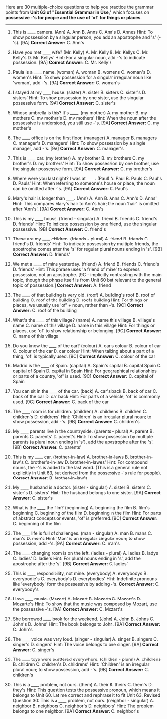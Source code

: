 Here are 30 multiple-choice questions to help you practice the grammar points from **Unit 63 of "Essential Grammar in Use,"** which focuses on **possessive -'s for people and the use of 'of' for things or places**.

***

1.  This is ____ camera. (Ann)
    A. Ann B. Anns C. Ann's D. Annes
    Hint: To show possession by a singular person, you add an apostrophe and 's' (-'s). [9A]
    **Correct Answer:** C. Ann's

2.  Have you met ____ wife? (Mr. Kelly)
    A. Mr. Kelly B. Mr. Kellys C. Mr. Kelly's D. Mr. Kellys'
    Hint: For a singular noun, add -'s to indicate possession. [9A]
    **Correct Answer:** C. Mr. Kelly's

3.  Paula is a ____ name. (woman)
    A. woman B. womens C. woman's D. women's
    Hint: To show possession for a singular irregular noun like 'woman', add -'s. [9A]
    **Correct Answer:** C. woman's

4.  I stayed at my ____ house. (sister)
    A. sister B. sisters C. sister's D. sisters'
    Hint: To show possession by one sister, use the singular possessive form. [9A]
    **Correct Answer:** C. sister's

5.  Whose umbrella is this? It's ____. (my mother)
    A. my mother B. my mothers C. my mother's D. my mothers'
    Hint: When the noun after the possessive is understood, you still use -'s. [9A]
    **Correct Answer:** C. my mother's

6.  The ____ office is on the first floor. (manager)
    A. manager B. managers C. manager's D. managers'
    Hint: To show possession by a single manager, add -'s. [9A]
    **Correct Answer:** C. manager's

7.  This is ____ car. (my brother)
    A. my brother B. my brothers C. my brother's D. my brothers'
    Hint: To show possession by one brother, use the singular possessive form. [9A]
    **Correct Answer:** C. my brother's

8.  Where were you last night? I was at ____. (Paul)
    A. Paul B. Pauls C. Paul's D. Pauls'
    Hint: When referring to someone's house or place, the noun can be omitted after -'s. [9A]
    **Correct Answer:** C. Paul's

9.  Mary's hair is longer than ____. (Ann)
    A. Ann B. Anns C. Ann's D. Anns'
    Hint: This compares Mary's hair to Ann's hair; the noun 'hair' is omitted after 'Ann's'. [9A]
    **Correct Answer:** C. Ann's

10. This is my ____ house. (friend - singular)
    A. friend B. friends C. friend's D. friends'
    Hint: To indicate possession by one friend, use the singular possessive. [9B]
    **Correct Answer:** C. friend's

11. These are my ____ children. (friends - plural)
    A. friend B. friends C. friend's D. friends'
    Hint: To indicate possession by multiple friends, the apostrophe comes after the 's' for regular plural nouns ending in 's'. [9B]
    **Correct Answer:** D. friends'

12. We met a ____ of mine yesterday. (friend)
    A. friend B. friends C. friend's D. friends'
    Hint: This phrase uses 'a friend of mine' to express possession, not an apostrophe. [9C - implicitly contrasting with the main topic, though the phrase itself is from Unit 60 but relevant to the general topic of possession.]
    **Correct Answer:** A. friend

13. The ____ of that building is very old. (roof)
    A. building's roof B. roof of building C. roof of the building D. roofs building
    Hint: For things or places, we usually use 'of' + noun, rather than -'s. [9C]
    **Correct Answer:** C. roof of the building

14. What's the ____ of this village? (name)
    A. name this village B. village's name C. name of this village D. name in this village
    Hint: For things or places, use 'of' to show relationship or belonging. [9C]
    **Correct Answer:** C. name of this village

15. Do you know the ____ of the car? (colour)
    A. car's colour B. colour of car C. colour of the car D. car colour
    Hint: When talking about a part of a thing, 'of' is typically used. [9C]
    **Correct Answer:** C. colour of the car

16. Madrid is the ____ of Spain. (capital)
    A. Spain's capital B. capital Spain C. capital of Spain D. capital in Spain
    Hint: For geographical relationships or parts of a country, 'of' is used. [9C]
    **Correct Answer:** C. capital of Spain

17. You can sit in the ____ of the car. (back)
    A. car's back B. back of car C. back of the car D. car back
    Hint: For parts of a vehicle, 'of' is commonly used. [9C]
    **Correct Answer:** C. back of the car

18. The ____ room is for children. (children)
    A. childrens B. children C. children's D. childrens'
    Hint: 'Children' is an irregular plural noun; to show possession, add -'s. [9B]
    **Correct Answer:** C. children's

19. My ____ parents live in the countryside. (parents - plural)
    A. parent B. parents C. parents' D. parent's
    Hint: To show possession by multiple parents (a plural noun ending in 's'), add the apostrophe after the 's'. [9B]
    **Correct Answer:** C. parents'

20. This is my ____ car. (brother-in-law)
    A. brother-in-laws B. brother-in-law's C. brother's-in-law D. brother-in-lawes'
    Hint: For compound nouns, the -'s is added to the last word. (This is a general rule not explicitly in Unit 63, but derived from the possessive -'s rule for people).
    **Correct Answer:** B. brother-in-law's

21. My ____ husband is a doctor. (sister - singular)
    A. sister B. sisters C. sister's D. sisters'
    Hint: The husband belongs to one sister. [9A]
    **Correct Answer:** C. sister's

22. What is the ____ the film? (beginning)
    A. beginning the film B. film's beginning C. beginning of the film D. beginning in the film
    Hint: For parts of abstract concepts or events, 'of' is preferred. [9C]
    **Correct Answer:** C. beginning of the film

23. The ____ life is full of challenges. (man - singular)
    A. man B. mans C. man's D. men's
    Hint: 'Man' is an irregular singular noun; to show possession, add -'s. [9A]
    **Correct Answer:** C. man's

24. The ____ changing room is on the left. (ladies - plural)
    A. ladies B. ladys C. ladies' D. ladie's
    Hint: For plural nouns ending in 's', add the apostrophe after the 's'. [9B]
    **Correct Answer:** C. ladies'

25. This is ____ responsibility, not mine. (everybody)
    A. everybodys B. everybodie's C. everybody's D. everybodies'
    Hint: Indefinite pronouns like 'everybody' form the possessive by adding -'s.
    **Correct Answer:** C. everybody's

26. I love ____ music. (Mozart)
    A. Mozart B. Mozarts C. Mozart's D. Mozarte's
    Hint: To show that the music was composed by Mozart, use the possessive -'s. [9A]
    **Correct Answer:** C. Mozart's

27. She borrowed ____ book for the weekend. (John)
    A. John B. Johns C. John's D. Johns'
    Hint: The book belongs to John. [9A]
    **Correct Answer:** C. John's

28. The ____ voice was very loud. (singer - singular)
    A. singer B. singers C. singer's D. singers'
    Hint: The voice belongs to one singer. [9A]
    **Correct Answer:** C. singer's

29. The ____ toys were scattered everywhere. (children - plural)
    A. childrens B. children C. children's D. childrens'
    Hint: 'Children' is an irregular plural noun; to show possession, add -'s. [9B]
    **Correct Answer:** C. children's

30. This is a ____ problem, not ours. (them)
    A. their B. theirs C. them's D. they's
    Hint: This question tests the possessive pronoun, which means it belongs to Unit 60. Let me correct and rephrase it to fit Unit 63.
    Revised Question 30: This is a ____ problem, not ours. (neighbor - singular)
    A. neighbor B. neighbors C. neighbor's D. neighbors'
    Hint: The problem belongs to one neighbor. [9A]
    **Correct Answer:** C. neighbor's